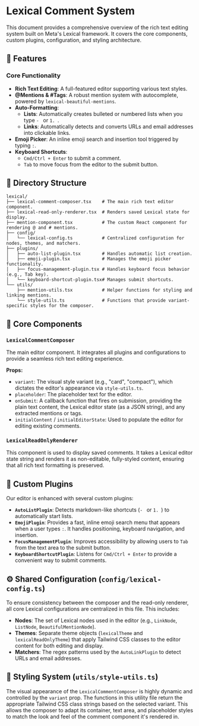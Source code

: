 # Lexical Comment System

This document provides a comprehensive overview of the rich text editing system built on Meta's Lexical framework. It covers the core components, custom plugins, configuration, and styling architecture.

## 🚀 Features

### Core Functionality
- **Rich Text Editing**: A full-featured editor supporting various text styles.
- **@Mentions & #Tags**: A robust mention system with autocomplete, powered by `lexical-beautiful-mentions`.
- **Auto-Formatting**:
  - **Lists**: Automatically creates bulleted or numbered lists when you type `- ` or `1. `.
  - **Links**: Automatically detects and converts URLs and email addresses into clickable links.
- **Emoji Picker**: An inline emoji search and insertion tool triggered by typing `:`.
- **Keyboard Shortcuts**:
  - `Cmd/Ctrl + Enter` to submit a comment.
  - `Tab` to move focus from the editor to the submit button.

## 📁 Directory Structure

```plaintext
lexical/
├── lexical-comment-composer.tsx    # The main rich text editor component.
├── lexical-read-only-renderer.tsx  # Renders saved Lexical state for display.
├── mention-component.tsx           # The custom React component for rendering @ and # mentions.
├── config/
│   └── lexical-config.ts           # Centralized configuration for nodes, themes, and matchers.
├── plugins/
│   ├── auto-list-plugin.tsx        # Handles automatic list creation.
│   ├── emoji-plugin.tsx            # Manages the emoji picker functionality.
│   ├── focus-management-plugin.tsx # Handles keyboard focus behavior (e.g., Tab key).
│   └── keyboard-shortcut-plugin.tsx# Manages submit shortcuts.
└── utils/
    ├── mention-utils.tsx           # Helper functions for styling and linking mentions.
    └── style-utils.ts              # Functions that provide variant-specific styles for the composer.
```

## 🔧 Core Components

### `LexicalCommentComposer`
The main editor component. It integrates all plugins and configurations to provide a seamless rich text editing experience.

**Props:**
- `variant`: The visual style variant (e.g., "card", "compact"), which dictates the editor's appearance via `style-utils.ts`.
- `placeholder`: The placeholder text for the editor.
- `onSubmit`: A callback function that fires on submission, providing the plain text content, the Lexical editor state (as a JSON string), and any extracted mentions or tags.
- `initialContent` / `initialEditorState`: Used to populate the editor for editing existing comments.

### `LexicalReadOnlyRenderer`
This component is used to display saved comments. It takes a Lexical editor state string and renders it as non-editable, fully-styled content, ensuring that all rich text formatting is preserved.

## 🔌 Custom Plugins

Our editor is enhanced with several custom plugins:

- **`AutoListPlugin`**: Detects markdown-like shortcuts (`- ` or `1. `) to automatically start lists.
- **`EmojiPlugin`**: Provides a fast, inline emoji search menu that appears when a user types `:`. It handles positioning, keyboard navigation, and insertion.
- **`FocusManagementPlugin`**: Improves accessibility by allowing users to `Tab` from the text area to the submit button.
- **`KeyboardShortcutPlugin`**: Listens for `Cmd/Ctrl + Enter` to provide a convenient way to submit comments.

## ⚙️ Shared Configuration (`config/lexical-config.ts`)

To ensure consistency between the composer and the read-only renderer, all core Lexical configurations are centralized in this file. This includes:

- **Nodes**: The set of Lexical nodes used in the editor (e.g., `LinkNode`, `ListNode`, `BeautifulMentionNode`).
- **Themes**: Separate theme objects (`lexicalTheme` and `lexicalReadOnlyTheme`) that apply Tailwind CSS classes to the editor content for both editing and display.
- **Matchers**: The regex patterns used by the `AutoLinkPlugin` to detect URLs and email addresses.

## 🎨 Styling System (`utils/style-utils.ts`)

The visual appearance of the `LexicalCommentComposer` is highly dynamic and controlled by the `variant` prop. The functions in this utility file return the appropriate Tailwind CSS class strings based on the selected variant. This allows the composer to adapt its container, text area, and placeholder styles to match the look and feel of the comment component it's rendered in.
